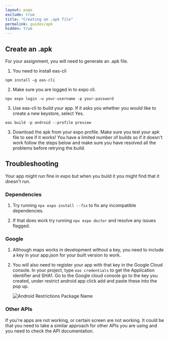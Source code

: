 ```yaml
---
layout: page
exclude: true
title: "Creating an .apk file"
permalink: guides/apk
hidden: true
---
```


## Create an .apk
For your assignment, you will need to generate an .apk file.

1. You need to install eas-cli
```
npm install –g eas-cli
```

2. Make sure you are logged in to expo cli.
``` 
npx expo login -u your-username -p your-password
```

3. Use eas-cli to build your app. If it asks you whether you would like to create a new keystore, select Yes.
```
eas build -p android --profile preview
```

3. Download the apk from your expo profile. Make sure you test your apk file to see if it works! You have a limited number of builds so if it doesn't work follow the steps below and make sure you have resolved all the problems before retrying the build.

## Troubleshooting
Your app might run fine in expo but when you build it you might find that it doesn't run.

### Dependencies
1. Try running `npx expo install --fix` to fix any incompatible dependencies.

2. If that does work try running `npx expo doctor` and resolve any issues flagged.

### Google
1. Although maps works in development without a key, you need to include a key in your app.json for your built version to work.

2. You will also need to register your app with that key in the Google Cloud console. In your project, type `eas credentials` to get the Application identifier and SHA1. Go to the Google cloud console go to the key you created, under restrict android app click add and paste these into the pop up.

    ![Android Restrictions Package Name](../assets/gmaps/packagename.png)

### Other APIs
If you're apps are not working, or certain screen are not working. It could be that you need to take a similar approach for other APIs you are using and you need to check the API documentation. 


